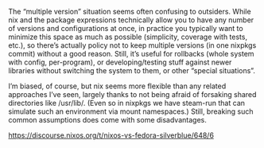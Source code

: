 The “multiple version” situation seems often confusing to outsiders. While nix and the package expressions technically allow you to have any number of versions and configurations at once, in practice you typically want to minimize this space as much as possible (simplicity, coverage with tests, etc.), so there’s actually policy not to keep multiple versions (in one nixpkgs commit) without a good reason. Still, it’s useful for rollbacks (whole system with config, per-program), or developing/testing stuff against newer libraries without switching the system to them, or other “special situations”.

I’m biased, of course, but nix seems more flexible than any related approaches I’ve seen, largely thanks to not being afraid of forsaking shared directories like /usr/lib/. (Even so in nixpkgs we have steam-run that can simulate such an environment via mount namespaces.) Still, breaking such common assumptions does come with some disadvantages.

https://discourse.nixos.org/t/nixos-vs-fedora-silverblue/648/6
